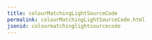 ```yaml
---
title: colourMatchingLightSourceCode
permalink: colourMatchingLightSourceCode.html
jsonid: colourmatchinglightsourcecode
---
```

